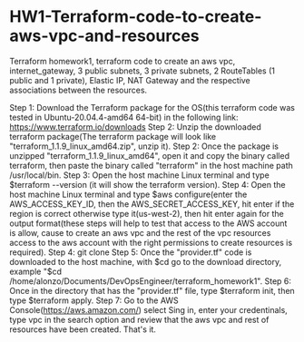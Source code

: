 # HW1-Terraform-code-to-create-aws-vpc-and-resources
Terraform homework1, terraform code to create an aws vpc, internet_gateway, 3 public subnets, 3 private subnets, 2 RouteTables (1 public and 1 private), Elastic IP, NAT Gateway and the respective associations between the resources.

Step 1: Download the Terraform  package for the OS(this terraform code was tested in Ubuntu-20.04.4-amd64 64-bit) in the following link: https://www.terraform.io/downloads
Step 2: Unzip the downloaded terraform package(The terraform package will look like "terraform_1.1.9_linux_amd64.zip", unzip it).
Step 2: Once the package is unzipped "terraform_1.1.9_linux_amd64", open it and copy the binary called terraform, then paste the binary called "terraform" in the host machine path /usr/local/bin.
Step 3: Open the host machine Linux terminal and type $terraform --version (it will show the terraform version).
Step 4: Open the host machine Linux terminal and type $aws configure(enter the AWS_ACCESS_KEY_ID, then the AWS_SECRET_ACCESS_KEY, hit enter if the region is correct otherwise type it(us-west-2), then hit enter again for the output format(these steps will help to test that access to the AWS account is allow, cause to create an aws vpc and the rest of the vpc resources access to the aws account with the right permissions to create resources is required).
Step 4: git clone 
Step 5: Once the "provider.tf" code is downloaded to the host machine, with $cd go to the download directory, example "$cd /home/alonzo/Documents/DevOpsEngineer/terraform_homework1".
Step 6: Once in the directory that has the "provider.tf" file, type $terraform init, then type $terraform apply. 
Step 7: Go to the AWS Console(https://aws.amazon.com/) select Sing in, enter your credentinals, type vpc in the search option and review that the aws vpc and rest of resources have been created.
That's it.
